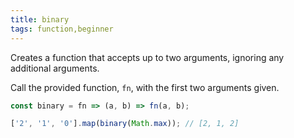 ```yaml
---
title: binary
tags: function,beginner
---
```


Creates a function that accepts up to two arguments, ignoring any additional arguments.

Call the provided function, `fn`, with the first two arguments given.

```js
const binary = fn => (a, b) => fn(a, b);
```

```js
['2', '1', '0'].map(binary(Math.max)); // [2, 1, 2]
```
